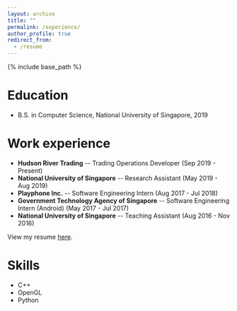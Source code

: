 ```yaml
---
layout: archive
title: ""
permalink: /experience/
author_profile: true
redirect_from:
  - /resume
---
```


{% include base_path %}

Education
======
* B.S. in Computer Science, National University of Singapore, 2019

Work experience
======
* <strong>Hudson River Trading</strong> -- Trading Operations Developer (Sep 2019 - Present)
* <strong>National University of Singapore</strong> -- Research Assistant (May 2019 - Aug 2019)
* <strong>Playphone Inc.</strong> -- Software Engineering Intern (Aug 2017 - Jul 2018)
* <strong>Government Technology Agency of Singapore</strong> -- Software Engineering Intern (Android) (May 2017 - Jul 2017)
* <strong>National University of Singapore</strong> -- Teaching Assistant (Aug 2016 - Nov 2016)

View my resume [here](https://praveer922.github.io/cv/).

Skills
======
* C++
* OpenGL
* Python


